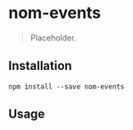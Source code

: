 nom-events
=======

> Placeholder.

Installation
------------

```
npm install --save nom-events
```

Usage
-----

